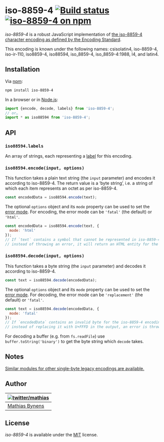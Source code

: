 # iso-8859-4 [![Build status](https://github.com/mathiasbynens/iso-8859-4/workflows/run-checks/badge.svg)](https://github.com/mathiasbynens/iso-8859-4/actions?query=workflow%3Arun-checks) [![iso-8859-4 on npm](https://img.shields.io/npm/v/iso-8859-4)](https://www.npmjs.com/package/iso-8859-4)

_iso-8859-4_ is a robust JavaScript implementation of [the iso-8859-4 character encoding as defined by the Encoding Standard](https://encoding.spec.whatwg.org/#iso-8859-4).

This encoding is known under the following names: csisolatin4, iso-8859-4, iso-ir-110, iso8859-4, iso88594, iso_8859-4, iso_8859-4:1988, l4, and latin4.

## Installation

Via [npm](https://www.npmjs.com/):

```bash
npm install iso-8859-4
```

In a browser or in [Node.js](https://nodejs.org/):

```js
import {encode, decode, labels} from 'iso-8859-4';
// or…
import * as iso88594 from 'iso-8859-4';
```

## API

### `iso88594.labels`

An array of strings, each representing a [label](https://encoding.spec.whatwg.org/#label) for this encoding.

### `iso88594.encode(input, options)`

This function takes a plain text string (the `input` parameter) and encodes it according to iso-8859-4. The return value is a ‘byte string’, i.e. a string of which each item represents an octet as per iso-8859-4.

```js
const encodedData = iso88594.encode(text);
```

The optional `options` object and its `mode` property can be used to set the [error mode](https://encoding.spec.whatwg.org/#error-mode). For encoding, the error mode can be `'fatal'` (the default) or `'html'`.

```js
const encodedData = iso88594.encode(text, {
  mode: 'html'
});
// If `text` contains a symbol that cannot be represented in iso-8859-4,
// instead of throwing an error, it will return an HTML entity for the symbol.
```

### `iso88594.decode(input, options)`

This function takes a byte string (the `input` parameter) and decodes it according to iso-8859-4.

```js
const text = iso88594.decode(encodedData);
```

The optional `options` object and its `mode` property can be used to set the [error mode](https://encoding.spec.whatwg.org/#error-mode). For decoding, the error mode can be `'replacement'` (the default) or `'fatal'`.

```js
const text = iso88594.decode(encodedData, {
  mode: 'fatal'
});
// If `encodedData` contains an invalid byte for the iso-8859-4 encoding,
// instead of replacing it with U+FFFD in the output, an error is thrown.
```

For decoding a buffer (e.g. from `fs.readFile`) use `buffer.toString('binary')` to get the byte string which `decode` takes.

## Notes

[Similar modules for other single-byte legacy encodings are available.](https://www.npmjs.com/browse/keyword/legacy-encoding)

## Author

| [![twitter/mathias](https://gravatar.com/avatar/24e08a9ea84deb17ae121074d0f17125?s=70)](https://twitter.com/mathias "Follow @mathias on Twitter") |
|---|
| [Mathias Bynens](https://mathiasbynens.be/) |

## License

_iso-8859-4_ is available under the [MIT](https://mths.be/mit) license.
